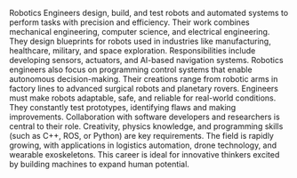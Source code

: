 Robotics Engineers design, build, and test robots and automated systems to perform tasks with precision and efficiency. Their work combines mechanical engineering, computer science, and electrical engineering. They design blueprints for robots used in industries like manufacturing, healthcare, military, and space exploration. Responsibilities include developing sensors, actuators, and AI-based navigation systems. Robotics engineers also focus on programming control systems that enable autonomous decision-making. Their creations range from robotic arms in factory lines to advanced surgical robots and planetary rovers. Engineers must make robots adaptable, safe, and reliable for real-world conditions. They constantly test prototypes, identifying flaws and making improvements. Collaboration with software developers and researchers is central to their role. Creativity, physics knowledge, and programming skills (such as C++, ROS, or Python) are key requirements. The field is rapidly growing, with applications in logistics automation, drone technology, and wearable exoskeletons. This career is ideal for innovative thinkers excited by building machines to expand human potential.
